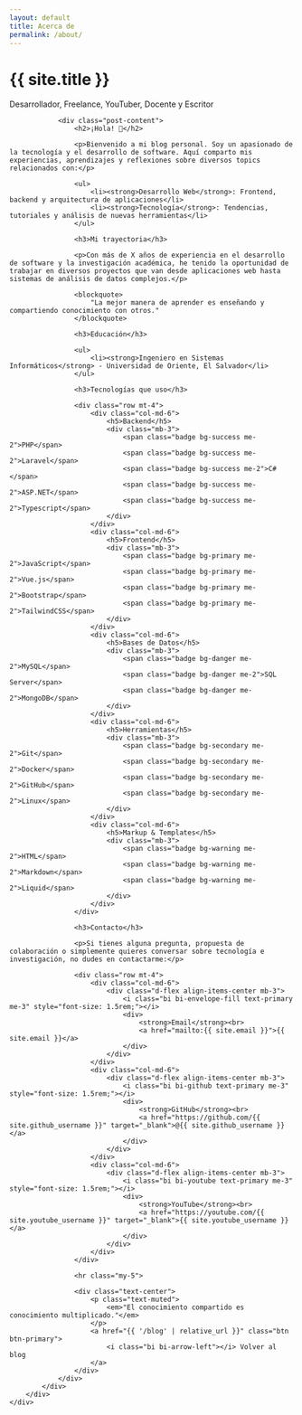 ```yaml
---
layout: default
title: Acerca de
permalink: /about/
---
```


<div class="py-5">
    <div class="container">
        <div class="row">
            <div class="col-lg-8 mx-auto">
                <div class="text-center mb-5">
                    <!-- <img src="{{ '/assets/img/profile.jpg' | relative_url }}" -->
                         <!-- alt="Foto de perfil" -->
                         <!-- style="max-width: 200px;"> -->
                    <h1 class="display-4 fw-bold">{{ site.title }}</h1>
                    <p class="lead text-muted">Desarrollador, Freelance, YouTuber, Docente y Escritor</p>
                </div>

                <div class="post-content">
                    <h2>¡Hola! 👋</h2>
                    
                    <p>Bienvenido a mi blog personal. Soy un apasionado de la tecnología y el desarrollo de software. Aquí comparto mis experiencias, aprendizajes y reflexiones sobre diversos topics relacionados con:</p>

                    <ul>
                        <li><strong>Desarrollo Web</strong>: Frontend, backend y arquitectura de aplicaciones</li>
                        <li><strong>Tecnología</strong>: Tendencias, tutoriales y análisis de nuevas herramientas</li>
                    </ul>

                    <h3>Mi trayectoria</h3>
                    
                    <p>Con más de X años de experiencia en el desarrollo de software y la investigación académica, he tenido la oportunidad de trabajar en diversos proyectos que van desde aplicaciones web hasta sistemas de análisis de datos complejos.</p>

                    <blockquote>
                        "La mejor manera de aprender es enseñando y compartiendo conocimiento con otros."
                    </blockquote>

                    <h3>Educación</h3>
                    
                    <ul>
                        <li><strong>Ingeniero en Sistemas Informáticos</strong> - Universidad de Oriente, El Salvador</li>
                    </ul>

                    <h3>Tecnologías que uso</h3>
                    
                    <div class="row mt-4">
                        <div class="col-md-6">
                            <h5>Backend</h5>
                            <div class="mb-3">
                                <span class="badge bg-success me-2">PHP</span>
                                <span class="badge bg-success me-2">Laravel</span>
                                <span class="badge bg-success me-2">C#</span>
                                <span class="badge bg-success me-2">ASP.NET</span>
                                <span class="badge bg-success me-2">Typescript</span>
                            </div>
                        </div>
                        <div class="col-md-6">
                            <h5>Frontend</h5>
                            <div class="mb-3">
                                <span class="badge bg-primary me-2">JavaScript</span>
                                <span class="badge bg-primary me-2">Vue.js</span>
                                <span class="badge bg-primary me-2">Bootstrap</span>
                                <span class="badge bg-primary me-2">TailwindCSS</span>
                            </div>
                        </div>
                        <div class="col-md-6">
                            <h5>Bases de Datos</h5>
                            <div class="mb-3">
                                <span class="badge bg-danger me-2">MySQL</span>
                                <span class="badge bg-danger me-2">SQL Server</span>
                                <span class="badge bg-danger me-2">MongoDB</span>
                            </div>
                        </div>
                        <div class="col-md-6">
                            <h5>Herramientas</h5>
                            <div class="mb-3">
                                <span class="badge bg-secondary me-2">Git</span>
                                <span class="badge bg-secondary me-2">Docker</span>
                                <span class="badge bg-secondary me-2">GitHub</span>
                                <span class="badge bg-secondary me-2">Linux</span>
                            </div>
                        </div>
                        <div class="col-md-6">
                            <h5>Markup & Templates</h5>
                            <div class="mb-3">
                                <span class="badge bg-warning me-2">HTML</span>
                                <span class="badge bg-warning me-2">Markdown</span>
                                <span class="badge bg-warning me-2">Liquid</span>
                            </div>
                        </div>
                    </div>

                    <h3>Contacto</h3>
                    
                    <p>Si tienes alguna pregunta, propuesta de colaboración o simplemente quieres conversar sobre tecnología e investigación, no dudes en contactarme:</p>

                    <div class="row mt-4">
                        <div class="col-md-6">
                            <div class="d-flex align-items-center mb-3">
                                <i class="bi bi-envelope-fill text-primary me-3" style="font-size: 1.5rem;"></i>
                                <div>
                                    <strong>Email</strong><br>
                                    <a href="mailto:{{ site.email }}">{{ site.email }}</a>
                                </div>
                            </div>
                        </div>
                        <div class="col-md-6">
                            <div class="d-flex align-items-center mb-3">
                                <i class="bi bi-github text-primary me-3" style="font-size: 1.5rem;"></i>
                                <div>
                                    <strong>GitHub</strong><br>
                                    <a href="https://github.com/{{ site.github_username }}" target="_blank">@{{ site.github_username }}</a>
                                </div>
                            </div>
                        </div>
                        <div class="col-md-6">
                            <div class="d-flex align-items-center mb-3">
                                <i class="bi bi-youtube text-primary me-3" style="font-size: 1.5rem;"></i>
                                <div>
                                    <strong>YouTube</strong><br>
                                    <a href="https://youtube.com/{{ site.youtube_username }}" target="_blank">{{ site.youtube_username }}</a>
                                </div>
                            </div>
                        </div>
                    </div>

                    <hr class="my-5">

                    <div class="text-center">
                        <p class="text-muted">
                            <em>"El conocimiento compartido es conocimiento multiplicado."</em>
                        </p>
                        <a href="{{ '/blog' | relative_url }}" class="btn btn-primary">
                            <i class="bi bi-arrow-left"></i> Volver al blog
                        </a>
                    </div>
                </div>
            </div>
        </div>
    </div>
</div>
